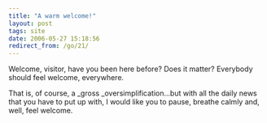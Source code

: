 ```yaml
---
title: "A warm welcome!"
layout: post
tags: site
date: 2006-05-27 15:18:56
redirect_from: /go/21/
---
```


Welcome, visitor, have you been here before? Does it matter? Everybody should feel welcome, everywhere. 

That is, of course, a _gross _oversimplification...but with all the daily news that you have to put up with, I would like you to pause, breathe calmly and, well, feel welcome.